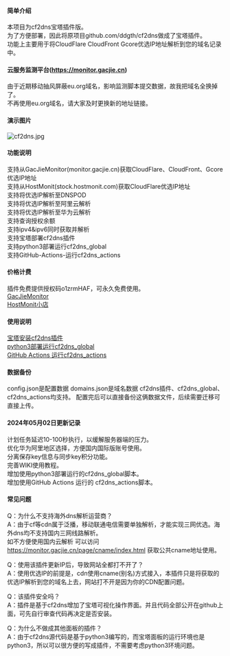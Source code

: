 #### 简单介绍     
本项目为cf2dns宝塔插件版。     
为了方便部署，因此将原项目github.com/ddgth/cf2dns做成了宝塔插件。      
功能上主要用于将CloudFlare CloudFront Gcore优选IP地址解析到您的域名记录中。     
   
#### 云服务监测平台(https://monitor.gacjie.cn)     
由于近期移动抽风屏蔽eu.org域名，影响监测脚本提交数据，故我把域名全换掉了。     
不再使用eu.org域名，请大家及时更换新的地址链接。    
    
#### 演示图片    
 ![cf2dns.jpg](https://raw.githubusercontent.com/gacjie/cf2dns/main/cf2dns.jpg)   
         
#### 功能说明    
支持从GacJieMonitor(monitor.gacjie.cn)获取CloudFlare、CloudFront、Gcore优选IP地址   
支持从HostMonit(stock.hostmonit.com)获取CloudFlare优选IP地址          
支持将优选IP解析至DNSPOD        
支持将优选IP解析至阿里云解析          
支持将优选IP解析至华为云解析          
支持查询授权余额          
支持ipv4&ipv6同时获取并解析                 
支持宝塔部署cf2dns插件    
支持python3部署运行cf2dns_global    
支持GitHub-Actions-运行cf2dns_actions    
         
#### 价格计费    
插件免费提供授权码o1zrmHAF，可永久免费使用。    
[GacJieMonitor](https://github.com/gacjie/cf2dns/wiki/GacJieMonitor付费KEY价格)   
[HostMonit小店](https://shop.hostmonit.com/)   
          
#### 使用说明   
[宝塔安装cf2dns插件](https://github.com/gacjie/cf2dns/wiki/宝塔安装cf2dns插件)   
[python3部署运行cf2dns_global](https://github.com/gacjie/cf2dns/wiki/python3部署运行cf2dns_global)  
[GitHub Actions 运行cf2dns_actions](https://github.com/gacjie/cf2dns/wiki/GitHub-Actions-运行cf2dns_actions)  
        
#### 数据备份
config.json是配置数据
domains.json是域名数据
cf2dns插件、cf2dns_global、cf2dns_actions均支持。
配置完后可以直接备份这俩数据文件，后续需要迁移可直接上传。
   
#### 2024年05月02日更新记录          
计划任务延迟10-100秒执行，以缓解服务器端的压力。     
优化华为阿里地区选择，方便国内国际版账号使用。     
分离保存key信息与同步key积分功能。     
完善WIKI使用教程。    
增加使用python3部署运行的cf2dns_global脚本。      
增加使用GitHub Actions 运行的 cf2dns_actions脚本。    

#### 常见问题        
      
Q：为什么不支持海外dns解析运营商？     
A：由于cf等cdn属于泛播，移动联通电信需要单独解析，才能实现三网优选。海外dns均不支持国内三网线路解析。      
如不方便使用国内云解析 可以访问 https://monitor.gacjie.cn/page/cname/index.html 获取公共cname地址使用。       
     
Q：使用该插件更新IP后，导致网站全都打不开了？      
A：使用优选IP的前提是，cdn使用cname(别名)方式接入，本插件只是将获取的优选IP解析到您的域名上去，网站打不开是因为你的CDN配置问题。        
     
Q：该插件安全吗？      
A：插件是基于cf2dns增加了宝塔可视化操作界面。并且代码全部公开在github上面，可先自行审查代码再决定是否安装。      
      
Q：为什么不做成其他面板的插件？      
A：由于cf2dns源代码是基于python3编写的，而宝塔面板的运行环境也是python3，所以可以很方便的写成插件，不需要考虑python3环境问题。       